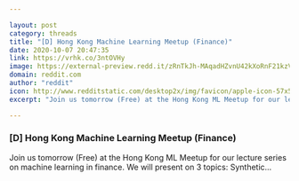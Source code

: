 ```yaml
---

layout: post
category: threads
title: "[D] Hong Kong Machine Learning Meetup (Finance)"
date: 2020-10-07 20:47:35
link: https://vrhk.co/3ntOVHy
image: https://external-preview.redd.it/zRnTkJh-MAqadHZvnU42kXoRnF21kzVE3Unsp8ZcY6s.jpg?width=600&height=314.136125654&auto=webp&crop=600:314.136125654,smart&s=c68fa3cc2decc839c94c2f0094ade87070bc0392
domain: reddit.com
author: "reddit"
icon: http://www.redditstatic.com/desktop2x/img/favicon/apple-icon-57x57.png
excerpt: "Join us tomorrow (Free) at the Hong Kong ML Meetup for our lecture series on machine learning in finance. We will present on 3 topics: Synthetic..."

---
```


### [D] Hong Kong Machine Learning Meetup (Finance)

Join us tomorrow (Free) at the Hong Kong ML Meetup for our lecture series on machine learning in finance. We will present on 3 topics: Synthetic...